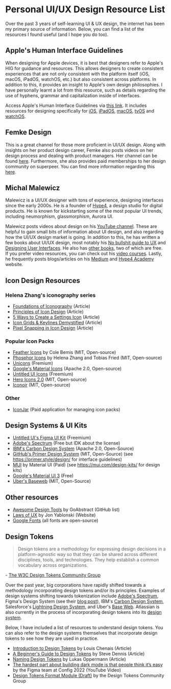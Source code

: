 # Personal UI/UX Design Resource List

Over the past 3 years of self-learning UI & UX design, the internet has been my primary source of information. Below, you can find a list of the resources I found useful (and I hope you do too).

## Apple's Human Interface Guidelines

When designing for Apple devices, it is best that designers refer to Apple's HIG for guidance and resources. This allows designers to create consistent experiences that are not only consistent with the platform itself (iOS, macOS, iPadOS, watchOS, etc.) but also consistent across platforms. In addition to this, it provides an insight to Apple's own design philosophies. I have personally learnt a lot from this resource, such as details regarding the use of hyphens, grammar and capitalization inside of interfaces. 

Access Apple's Human Interface Guidelines via [this link](https://developer.apple.com/design/human-interface-guidelines/). It includes resources for designing specifically for [iOS](https://developer.apple.com/design/human-interface-guidelines/platforms/designing-for-ios), [iPadOS](https://developer.apple.com/design/human-interface-guidelines/platforms/designing-for-ipados), [macOS](https://developer.apple.com/design/human-interface-guidelines/platforms/designing-for-macos), [tvOS](https://developer.apple.com/design/human-interface-guidelines/platforms/designing-for-tvos) and [watchOS](https://developer.apple.com/design/human-interface-guidelines/platforms/designing-for-watchos).

## Femke Design

This is a great channel for those more proficient in UI/UX design. Along with insights on her product design career, Femke also posts videos on her design process and dealing with product managers. Her channel can be found [here](https://www.youtube.com/femkedesign). Furthermore, she also provides paid memberships to her design community on superpeer. You can find more information regarding this [here](https://www.femke.design/community). 

## Michal Malewicz 

Malewicz is a UI/UX designer with tons of experience, designing interfaces since the early 2000s. He is a founder of [Hype4](https://hype4.com/), a design studio for digital products. He is known for kickstarting some of the most popular UI trends, including neumorphism, glassmorphism, Aurora UI.

Malewicz posts videos about design on his [YouTube channel](https://www.youtube.com/c/MalewiczHype). These are helpful to gain small bits of information about UI design, and also regarding how the UI/UX design market is going. In addition to this, he has written a few books about UI/UX design, most notably his [No bullshit guide to UX](https://hype4academy.gumroad.com/l/guidetoux) and [Designing User Interfaces](https://www.designingui.com/). He also has [other books](), two of which are free. If you prefer video resources, you can check out his [video courses](https://hype4.academy/video-courses). Lastly, he frequently posts blogs/articles on his [Medium](https://michalmalewicz.medium.com/) and [Hype4 Academy](https://hype4.academy/articles) website. 

## Icon Design Resources

### Helena Zhang's iconography series

- [Foundations of Iconography](https://uxdesign.cc/foundations-of-iconography-f95d7233a3e6) (Article)
- [Principles of Icon Design](https://uxdesign.cc/7-principles-of-icon-design-e7187539e4a2) (Article)
- [5 Ways to Create a Settings Icon](https://minoraxis.medium.com/5-ways-to-create-a-settings-icon-fff8dc95e36d) (Article)
- [Icon Grids & Keylines Demystified](https://minoraxis.medium.com/icon-grids-keylines-demystified-5a228fe08cfd) (Article)
- [Pixel Snapping in Icon Design](https://uxdesign.cc/pixel-snapping-in-icon-design-a-rendering-test-6ecd5b516522) (Article)

### Popular Icon Packs

- [Feather Icons](https://feathericons.com/) by Cole Bemis (MIT, Open-source)
- [Phosphor Icons](https://phosphoricons.com/) by Helena Zhang and Tobias Fried (MIT, Open-source)
- [Unicons](https://iconscout.com/unicons) (Fremium)
- [Google's Material Icons](https://fonts.google.com/icons) (Apache 2.0, Open-source)
- [Untitled UI Icons](https://www.untitledui.com/icons) (Freemium)
- [Hero Icons 2.0](https://heroicons.com/) (MIT, Open-source)
- [Iconoir](https://iconoir.com/) (MIT, Open-source)

### Other

- [IconJar](https://www.geticonjar.com/) (Paid application for managing icon packs)

## Design Systems & UI Kits

- [Untitled UI's Figma UI Kit](https://www.untitledui.com/) (Freemium)
- [Adobe's Spectrum](https://spectrum.adobe.com/) (Free but IDK about the license)
- [IBM's Carbon Design System](https://carbondesignsystem.com/) (Apache 2.0, Open-Source)
- [GitHub's Primer Design System](https://primer.style/) (MIT, Open-Source) (see https://primer.style/design/ for interface guidelines)
- [MUI](https://mui.com/) by Material UI (Paid) (see https://mui.com/design-kits/ for design kits)
- [Google's Material UI 3](https://m3.material.io/) (Free)
- [Uber's Baseweb](https://baseweb.design/) (MIT, Open-Source)

## Other resources

- [Awesome Design Tools](https://github.com/goabstract/Awesome-Design-Tools#design-inspiration) by GoAbstract (GitHub list)
- [Laws of UX](https://lawsofux.com/) by Jon Yablonski (Website)
- [Google Fonts](https://fonts.google.com/) (all fonts are open-source)

## Design Tokens

> Design tokens are a methodology for expressing design decisions in a platform-agnostic way so that they can be shared across different disciplines, tools, and technologies. They help establish a common vocabulary across organizations. 

\- [The W3C Design Tokens Community Group](https://www.w3.org/groups/cg/design-tokens)

Over the past year, big corporations have rapidly shifted towards a methodology incorporating design tokens and/or its principles. Examples of design systems shifting towards tokenization include [Adobe's Spectrum](https://spectrum.adobe.com/), Figma's Design System (see their [blog post](https://www.figma.com/blog/illuminating-dark-mode/)),  IBM's [Carbon Design System](https://carbondesignsystem.com/), Salesforce's [Lightning Design System](https://www.lightningdesignsystem.com/), and Uber's [Base Web](https://baseweb.design/). Atlassian is also currently in the process of incorporating design tokens into its [design system](https://atlassian.design/foundations/color).

Below, I have included a list of resources to understand design tokens. You can also refer to the design systems themselves that incorporate design tokens to see how they are used in practice.

- [Introduction to Design Tokens](https://www.w3.org/groups/cg/design-tokens) by Louis Chenais (Article)
- [A Beginner's Guide to Design Tokens](https://uxdesign.cc/a-beginners-guide-to-design-tokens-191e90fac9c8) by Steve Dennis (Article)
- [Naming Design Tokens](https://uxdesign.cc/naming-design-tokens-9454818ed7cb) by Lukas Oppermann (Article)
- [The hardest part about building dark mode is that people think it’s easy](https://www.youtube.com/watch?v=1DTnojio89Y) by the Figma team at Config 2022 (YouTube Video)
- [Design Tokens Format Module (Draft)](https://tr.designtokens.org/format/) by the Design Tokens Community Group
